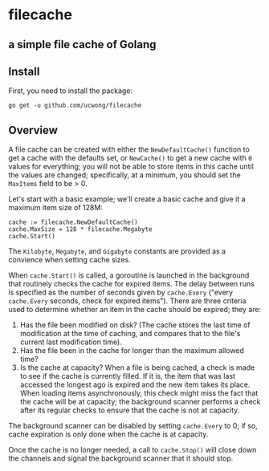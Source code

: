# filecache
## a simple file cache of Golang

## Install

First, you need to install the package:

```
go get -u github.com/ucwong/filecache
```

## Overview

A file cache can be created with either the `NewDefaultCache()` function to
get a cache with the defaults set, or `NewCache()` to get a new cache with
`0` values for everything; you will not be able to store items in this cache
until the values are changed; specifically, at a minimum, you should set
the `MaxItems` field to be > 0.

Let's start with a basic example; we'll create a basic cache and give it a
maximum item size of 128M:

```
cache := filecache.NewDefaultCache()
cache.MaxSize = 128 * filecache.Megabyte
cache.Start()
```

The `Kilobyte`, `Megabyte`, and `Gigabyte` constants are provided as a
convience when setting cache sizes.

When `cache.Start()` is called, a goroutine is launched in the background
that routinely checks the cache for expired items. The delay between
runs is specified as the number of seconds given by `cache.Every` ("every
`cache.Every` seconds, check for expired items"). There are three criteria
used to determine whether an item in the cache should be expired; they are:

   1. Has the file been modified on disk? (The cache stores the last time
      of modification at the time of caching, and compares that to the
      file's current last modification time).
   2. Has the file been in the cache for longer than the maximum allowed
      time?
   3. Is the cache at capacity? When a file is being cached, a check is
      made to see if the cache is currently filled. If it is, the item that
      was last accessed the longest ago is expired and the new item takes
      its place. When loading items asynchronously, this check might miss
      the fact that the cache will be at capacity; the background scanner
      performs a check after its regular checks to ensure that the cache is
      not at capacity.

The background scanner can be disabled by setting `cache.Every` to 0; if so,
cache expiration is only done when the cache is at capacity.

Once the cache is no longer needed, a call to `cache.Stop()` will close down
the channels and signal the background scanner that it should stop.
